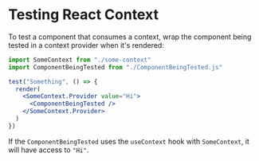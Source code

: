 # Testing React Context

To test a component that consumes a context, wrap the component being tested in a context provider when it's rendered:

```jsx
import SomeContext from "./some-context"
import ComponentBeingTested from "./ComponentBeingTested.js"

test("Something", () => {
  render(
    <SomeContext.Provider value="Hi">
      <ComponentBeingTested />
    </SomeContext.Provider>
  )
})
```

If the `ComponentBeingTested` uses the `useContext` hook with `SomeContext`, it will have access to `"Hi"`.
